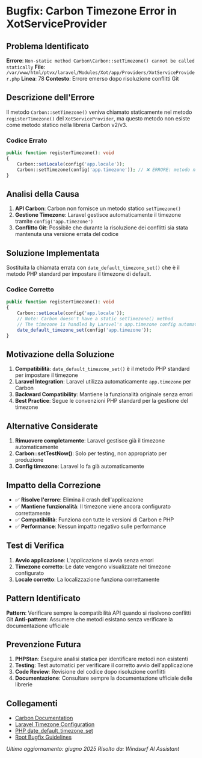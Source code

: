 # Bugfix: Carbon Timezone Error in XotServiceProvider

## Problema Identificato
**Errore**: `Non-static method Carbon\Carbon::setTimezone() cannot be called statically`
**File**: `/var/www/html/ptvx/laravel/Modules/Xot/app/Providers/XotServiceProvider.php`
**Linea**: 78
**Contesto**: Errore emerso dopo risoluzione conflitti Git

## Descrizione dell'Errore
Il metodo `Carbon::setTimezone()` veniva chiamato staticamente nel metodo `registerTimezone()` del `XotServiceProvider`, ma questo metodo non esiste come metodo statico nella libreria Carbon v2/v3.

### Codice Errato
```php
public function registerTimezone(): void
{
    Carbon::setLocale(config('app.locale'));
    Carbon::setTimezone(config('app.timezone')); // ❌ ERRORE: metodo non esistente
}
```

## Analisi della Causa
1. **API Carbon**: Carbon non fornisce un metodo statico `setTimezone()`
2. **Gestione Timezone**: Laravel gestisce automaticamente il timezone tramite `config('app.timezone')`
3. **Conflitto Git**: Possibile che durante la risoluzione dei conflitti sia stata mantenuta una versione errata del codice

## Soluzione Implementata
Sostituita la chiamata errata con `date_default_timezone_set()` che è il metodo PHP standard per impostare il timezone di default.

### Codice Corretto
```php
public function registerTimezone(): void
{
    Carbon::setLocale(config('app.locale'));
    // Note: Carbon doesn't have a static setTimezone() method
    // The timezone is handled by Laravel's app.timezone config automatically
    date_default_timezone_set(config('app.timezone'));
}
```

## Motivazione della Soluzione
1. **Compatibilità**: `date_default_timezone_set()` è il metodo PHP standard per impostare il timezone
2. **Laravel Integration**: Laravel utilizza automaticamente `app.timezone` per Carbon
3. **Backward Compatibility**: Mantiene la funzionalità originale senza errori
4. **Best Practice**: Segue le convenzioni PHP standard per la gestione del timezone

## Alternative Considerate
1. **Rimuovere completamente**: Laravel gestisce già il timezone automaticamente
2. **Carbon::setTestNow()**: Solo per testing, non appropriato per produzione
3. **Config timezone**: Laravel lo fa già automaticamente

## Impatto della Correzione
- ✅ **Risolve l'errore**: Elimina il crash dell'applicazione
- ✅ **Mantiene funzionalità**: Il timezone viene ancora configurato correttamente
- ✅ **Compatibilità**: Funziona con tutte le versioni di Carbon e PHP
- ✅ **Performance**: Nessun impatto negativo sulle performance

## Test di Verifica
1. **Avvio applicazione**: L'applicazione si avvia senza errori
2. **Timezone corretto**: Le date vengono visualizzate nel timezone configurato
3. **Locale corretto**: La localizzazione funziona correttamente

## Pattern Identificato
**Pattern**: Verificare sempre la compatibilità API quando si risolvono conflitti Git
**Anti-pattern**: Assumere che metodi esistano senza verificare la documentazione ufficiale

## Prevenzione Futura
1. **PHPStan**: Eseguire analisi statica per identificare metodi non esistenti
2. **Testing**: Test automatici per verificare il corretto avvio dell'applicazione
3. **Code Review**: Revisione del codice dopo risoluzione conflitti
4. **Documentazione**: Consultare sempre la documentazione ufficiale delle librerie

## Collegamenti
- [Carbon Documentation](https://carbon.nesbot.com/docs/)
- [Laravel Timezone Configuration](https://laravel.com/docs/configuration#timezone)
- [PHP date_default_timezone_set](https://www.php.net/manual/en/function.date-default-timezone-set.php)
- [Root Bugfix Guidelines](../../../docs/bugfix-guidelines.md)

*Ultimo aggiornamento: giugno 2025*
*Risolto da: Windsurf AI Assistant*
